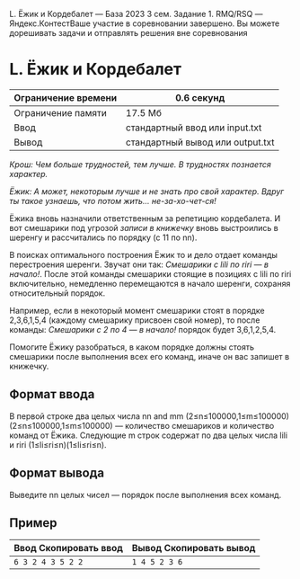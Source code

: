 L. Ёжик и Кордебалет — База 2023 3 сем. Задание 1. RMQ/RSQ — Яндекс.КонтестВаше участие в соревновании завершено. Вы можете дорешивать задачи и отправлять решения вне соревнования

# L. Ёжик и Кордебалет

| Ограничение времени | 0.6 секунд |
| --- | --- |
| Ограничение памяти | 17.5 Мб |
| Ввод | стандартный ввод или input.txt |
| Вывод | стандартный вывод или output.txt |

*Крош: Чем больше трудностей, тем лучше. В трудностях познается характер.*

*Ёжик: А может, некоторым лучше и не знать про свой характер. Вдруг ты такое узнаешь, что потом жить… не-за-хо-чет-ся!*

Ёжика вновь назначили ответственным за репетицию кордебалета. И вот смешарики под угрозой *записи в книжечку* вновь выстроились в шеренгу и рассчитались по порядку (с 11 по nn).

В поисках оптимального построения Ёжик то и дело отдает команды перестроения шеренги. Звучат они так: *Смешарики с lili​ по riri​ — в начало!*. После этой команды смешарики стоящие в позициях с lili​ по riri​ включительно, немедленно перемещаются в начало шеренги, сохраняя относительный порядок.

Например, если в некоторый момент смешарики стоят в порядке 2,3,6,1,5,4 (каждому смешарику присвоен свой номер), то после команды: *Смешарики с 2 по 4 — в начало!* порядок будет 3,6,1,2,5,4.

Помогите Ёжику разобраться, в каком порядке должны стоять смешарики после выполнения всех его команд, иначе он вас запишет в книжечку.

## Формат ввода

В первой строке два целых числа nn and mm (2≤n≤100000,1≤m≤100000)(2≤n≤100000,1≤m≤100000) — количество смешариков и количество команд от Ёжика. Следующие m строк содержат по два целых числа lili​ и riri​ (1≤li≤ri≤n)(1≤li​≤ri​≤n).

## Формат вывода

Выведите nn целых чисел — порядок после выполнения всех команд.

## Пример

| Ввод Скопировать ввод | Вывод Скопировать вывод |
| --- | --- |
| `6 3 2 4 3 5 2 2 ` | `1 4 5 2 3 6  ` |
